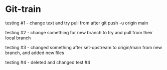 # Git-train

testing #1 - change text and try pull from after git push -u origin main

testing #2 - change something for new branch to try and pull from their local branch

testing #3 - changed something after set-upstream to origin/main from new branch, and added new files

testing #4 - deleted and changed test #4
